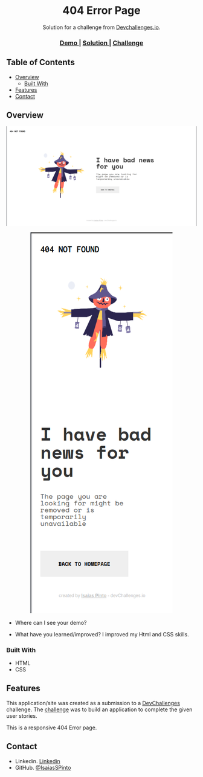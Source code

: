 
<h1 align="center">404 Error Page</h1>

<div align="center">
   Solution for a challenge from  <a href="https://devchallenges.io/challenges/wBunSb7FPrIepJZAg0sY" target="_blank">Devchallenges.io</a>.
</div>

<div align="center">
  <h3>
    <a href="https://isaiasspinto.github.io/404-Page">
      Demo
    </a>
    <span> | </span>
    <a href="https://github.com/IsaiasSPinto/404-Page">
      Solution
    </a>
    <span> | </span>
    <a href="https://devchallenges.io/challenges/wBunSb7FPrIepJZAg0sY">
      Challenge
    </a>
  </h3>
</div>

<!-- TABLE OF CONTENTS -->

## Table of Contents

- [Overview](#overview)
  - [Built With](#built-with)
- [Features](#features)
- [Contact](#contact)

<!-- OVERVIEW -->

## Overview

![screenshot](https://raw.githubusercontent.com/IsaiasSPinto/404-Page/main/web.png)

<div align="center">
  <img src="https://raw.githubusercontent.com/IsaiasSPinto/404-Page/main/mobile.png" />
</div>


- Where can I see your demo?

- What have you learned/improved?
   I improved my Html and CSS skills.

### Built With

<!-- This section should list any major frameworks that you built your project using. Here are a few examples.-->

- HTML
- CSS

## Features

<!-- List the features of your application or follow the template. Don't share the figma file here :) -->

This application/site was created as a submission to a [DevChallenges](https://devchallenges.io/challenges) challenge. The [challenge](https://devchallenges.io/challenges/wBunSb7FPrIepJZAg0sY) was to build an application to complete the given user stories.

This is a responsive 404 Error page.

## Contact

- Linkedin. [Linkedin](https://www.linkedin.com/in/isaiaspinto)
- GitHub. [@IsaiasSPinto](https://github.com/IsaiasSPinto)
